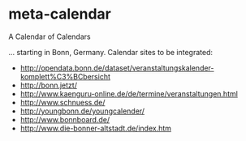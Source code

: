 # meta-calendar
A Calendar of Calendars

... starting in Bonn, Germany. Calendar sites to be integrated:

* http://opendata.bonn.de/dataset/veranstaltungskalender-komplett%C3%BCbersicht
* http://bonn.jetzt/
* http://www.kaenguru-online.de/de/termine/veranstaltungen.html
* http://www.schnuess.de/
* http://youngbonn.de/youngcalender/
* http://www.bonnboard.de/
* http://www.die-bonner-altstadt.de/index.htm
